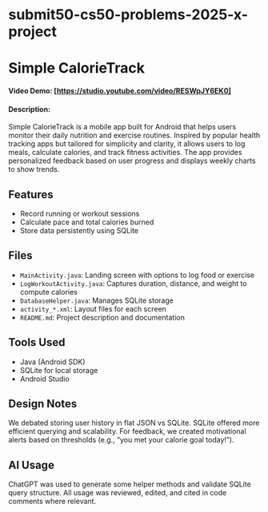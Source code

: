 # submit50-cs50-problems-2025-x-project

# Simple CalorieTrack

#### Video Demo: [https://studio.youtube.com/video/RESWpJY6EK0]

#### Description:

Simple CalorieTrack is a mobile app built for Android that helps users monitor their daily nutrition and exercise routines. Inspired by popular health tracking apps but tailored for simplicity and clarity, it allows users to log meals, calculate calories, and track fitness activities. The app provides personalized feedback based on user progress and displays weekly charts to show trends.

## Features


- Record running or workout sessions
- Calculate pace and total calories burned
- Store data persistently using SQLite

## Files

- `MainActivity.java`: Landing screen with options to log food or exercise
- `LogWorkoutActivity.java`: Captures duration, distance, and weight to compute calories
- `DatabaseHelper.java`: Manages SQLite storage
- `activity_*.xml`: Layout files for each screen
- `README.md`: Project description and documentation

## Tools Used

- Java (Android SDK)
- SQLite for local storage
- Android Studio

## Design Notes

We debated storing user history in flat JSON vs SQLite. SQLite offered more efficient querying and scalability. For feedback, we created motivational alerts based on thresholds (e.g., “you met your calorie goal today!”).

## AI Usage

ChatGPT was used to generate some helper methods and validate SQLite query structure. All usage was reviewed, edited, and cited in code comments where relevant.
